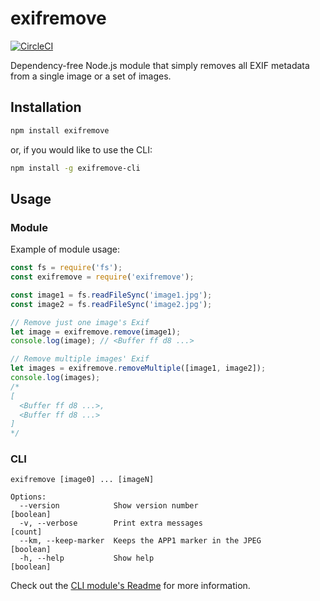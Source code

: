 # exifremove

[![CircleCI](https://circleci.com/gh/Coteh/exifremove.svg?style=shield)](https://circleci.com/gh/Coteh/exifremove)

Dependency-free Node.js module that simply removes all EXIF metadata from a single image or a set of images.

## Installation

```sh
npm install exifremove
```

or, if you would like to use the CLI:

```sh
npm install -g exifremove-cli
```

## Usage

### Module

Example of module usage:

```js
const fs = require('fs');
const exifremove = require('exifremove');

const image1 = fs.readFileSync('image1.jpg');
const image2 = fs.readFileSync('image2.jpg');

// Remove just one image's Exif
let image = exifremove.remove(image1);
console.log(image); // <Buffer ff d8 ...>

// Remove multiple images' Exif
let images = exifremove.removeMultiple([image1, image2]);
console.log(images);
/*
[
  <Buffer ff d8 ...>,
  <Buffer ff d8 ...>
]
*/
```

### CLI

```
exifremove [image0] ... [imageN]

Options:
  --version            Show version number                             [boolean]
  -v, --verbose        Print extra messages                              [count]
  --km, --keep-marker  Keeps the APP1 marker in the JPEG               [boolean]
  -h, --help           Show help                                       [boolean]
```

Check out the [CLI module's Readme](cli/README.md) for more information.
